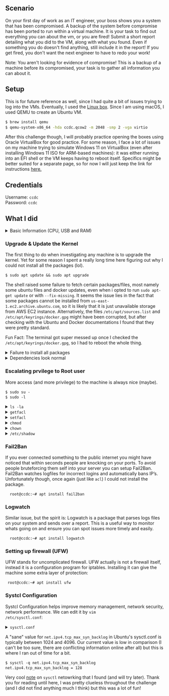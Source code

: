 ## Scenario
On your first day of work as an IT engineer, your boss shows you a system that has been compromised. A backup of the system before compromise has been ported to run within a virtual machine. It is your task to find out everything you can about the vm, or you are fired! Submit a short report detailing what you did to the VM, along with what you found. Even if something you do doesn't find anything, still include it in the report! If you get fired, you don't want the next engineer to have to redo your work!

Note: You aren't looking for evidence of compromise! This is a backup of a machine before its compromised, your task is to gather all information you can about it.

## Setup
This is for future reference as well, since I had quite a bit of issues trying to log into the VMs. Eventually, I used the [Linux box](https://nam10.safelinks.protection.outlook.com/?url=https%3A%2F%2Fdellvostroftw.s3.us-east-1.amazonaws.com%2Fccdc.qcow2&data=05%7C02%7Cchtran%40umass.edu%7Cfb87142bfbf544b3f89308dd20a839b6%7C7bd08b0b33954dc194bbd0b2e56a497f%7C0%7C0%7C638702630047922074%7CUnknown%7CTWFpbGZsb3d8eyJFbXB0eU1hcGkiOnRydWUsIlYiOiIwLjAuMDAwMCIsIlAiOiJXaW4zMiIsIkFOIjoiTWFpbCIsIldUIjoyfQ%3D%3D%7C80000%7C%7C%7C&sdata=O6SuAtNg960XAYJZNvM%2FU4sGsO27QppKV0fMmVlvmMM%3D&reserved=0). Since I am using macOS, I used QEMU to create an Ubuntu VM.
```zsh
$ brew install qemu
$ qemu-system-x86_64 -hda ccdc.qcow2 -m 2048 -smp 2 -vga virtio
```
After this challenge though, I will probably practice opening the boxes using Oracle VirtualBox for good practice. For some reason, I face a lot of issues on my machine trying to simulate Windows 11 on VirtualBox (even after installing Windows 11 ISO for ARM-based machines): it was either running into an EFI shell or the VM keeps having to reboot itself. Specifics might be better suited for a separate page, so for now I will just keep the link for instructions [here.](https://kfocus.org/wf/vbox-w11.html#bkm_setup_w11)

## Credentials 
Username: <code>ccdc</code> <br>
Password: <code>ccdc</code>

## What I did
<details>
  <summary>Basic Information (CPU, USB and RAM)</summary>
  
  > Reference: [Red Hat](https://www.redhat.com/en/blog/linux-system-info-commands)
  ### Release Ver.
  This is a Ubuntu 22.04.4 machine.
  ![ver](./images/ubuntu_ver)
  
  ### Display CPU Information
  ![lscpu](./images/lscpu.png)

  ### Disk Information
  ![lsblk](./images/lsblk_disk.png)

  ### USB
  There is no USB devices on this machine.

  ### PCI
  A summary of all PCI devices
  ![pci](./images/pci_info.png)

  ### RAM Information
  Basic RAM utilization information
  ![free_ram](./images/free_ram.png)

  Use <code>dmidecode</code> for more specific information. <br>
  Memory use:
  ![memory](./images/bios.png)
  
  BIOS Info:
  ![bios](./images/bios2.png)
  
  System Info:
  ![system](./images/system.png)
</details>

 ### Upgrade & Update the Kernel
 The first thing to do when investigating any machine is to upgrade the kernel. Yet for some reason I spent a really long time here figuring out why I could not install all the packages (lol).
```shell
$ sudo apt update && sudo apt upgrade 
```
The shell raised some failure to fetch certain packages/files, most namely some ubuntu files and docker updates, even when i opted to run <code>sudo apt-get update</code> or with <code>--fix-missing</code>. It seems the issue lies in the fact that some packages cannot be installed from <code>us-east-1.ec2.archive.ubuntu.com</code>, so it is likely that it is just unavailable storage from AWS EC2 instance. Alternatively, the files <code>/etc/apt/sources.list</code> and <code>/etc/apt/keyrings/docker.gpg</code> might have been corrupted, but after checking with the Ubuntu and Docker documentations I found that they were pretty standard. 

Fun Fact: The terminal got super messed up once I checked the <code>/etc/apt/keyrings/docker.gpg</code>, so I had to reboot the whole thing.
<details>
  <summary>Failure to install all packages</summary>
  
  ![failed](./images/failed.png)
  
</details>

<details>
  <summary>Dependencies look normal</summary>
  
  * Docker
  ![dep](./images/dep.png)

  * Ubuntu
  ![dep](./images/sources_list.png)

  * Messed up terminal
  ![ohno](./images/messed_up_terminal.png)
</details>

### Escalating prvilege to Root user
More access (and more privilege) to the machine is always nice (maybe). 
```shell
$ sudo su -
$ sudo -l 
```
<details>
  <summary><code>ls -la</code></summary>

  ```shell
  root@ccdc:~# ls -la /etc/passwd
  -rw-r--r-- 1 root root 1937 Mar 12  2024 /etc/passwd 
  ```
  
  This command allows us to view permission of a file. 
  **Permission Groups are defined as follows:**
  1. Owner
  2. Group
  3. All Users
    
  **Permission Types are defined as follows:**
  1. Read = 4
  2. Write = 2
  3. Execute = 1
  4. – (No permissions set) = 0

  So the <code>/etc/passwd</code> file has the following permission:
  1. File Type
  2. Owner (root) has read and write permissions
  3. Group (root) has read permissions
  4. All Users has read permissions
  5. Number represents hard links to the file
  6. Owner
  7. Group

  Other information:
  1. File Size: 1937
  2. Modification Date: Mar 12 2024

</details>

<details>
  <summary><code>getfacl</code></summary>
  Get file access control list (cannot <code>apt install acl</code>, similar reason to not being able to update the machine).
</details>

<details>
  <summary><code>setfacl</code></summary>
  Set file access control list (cannot <code>apt install acl</code>, similar reason to not being able to update the machine).
</details>

<details>
  <summary><code>chmod</code></summary>
  Change file mode bits
</details>

<details>
  <summary><code>chown</code></summary>
  Change file owner and group
</details>

<details>
  <summary><code>/etc/shadow</code></summary>
  
  * The shadow file is one of the most protected files on a Linux system as it contains the encrypted password used by all known users to log on to the system. It stores the user account information along with details on password settings. If the shadow file can be accessed by an unauthorized user, then attackers can attempt to crack the hash to find the clear text password used. If the password is human-created, this method is often successful for an attacker.
  ![shadow](./images/shadow)
  
  * The colon <code>:</code> separated the fields in each <code>passwd</code> file, formatted in this order, from left to right:
  1. Username
  2. Password (typically encrypted in a one-way hash format) such as:
     - $1$ is MD5
     - $2a$ is Blowfish
     - $5$ is SHA-256
     - $6$ is SHA-512
  3. Last password change
  4. Minimum password age
  5. Maximum password age
  6. Warn period
  7. Inactivity period
  8. Expiration date
  9. Unused field

</details>

### Fail2Ban
If you ever connected something to the public internet you might have noticed that within seconds people are knocking on your ports. To avoid people bruteforcing them self into your server you can setup Fail2Ban. Fail2Ban watches logfiles for incorrect logins and automatically bans IP’s. Unfortunately though, once again (just like <code>acl</code>) I could not install the package.
```shell
  root@ccdc:~# apt install fail2ban
  ```

### Logwatch
Similar issue, but the spirit is: Logwatch is a package that parses logs files on your system and sends over a report. This is a useful way to monitor whats going on and ensure you can spot issues more timely and easily.
```shell
  root@ccdc:~# apt install logwatch
  ```

### Setting up firewall (UFW)
UFW stands for uncomplicated firewall. UFW actually is not a firewall itself, instead it is a configuration program for iptables. Installing it can give the machine some extra layer of protection:
 ```shell
  root@ccdc:~# apt install ufw
  ```
### Systcl Configuration
Systcl Configuration helps improve memory management, network security, network performance. We can edit it by <code>vim /etc/sysctl.conf</code>:
<details>
  <summary><code>sysctl.conf</code></summary>
  
```vim
# Do not accept ICMP redirects (prevent MITM attacks)
net.ipv4.conf.all.accept_redirects = 0
net.ipv6.conf.all.accept_redirects = 0
# Do not send ICMP redirects (we are not a router)
net.ipv4.conf.all.send_redirects = 0
# Log Martian Packets
net.ipv4.conf.all.log_martians = 1
# Controls IP packet forwarding
net.ipv4.ip_forward = 0
# Controls source route verification
net.ipv4.conf.default.rp_filter = 1
# Do not accept source routing
net.ipv4.conf.default.accept_source_route = 0
# Controls the System Request debugging functionality of the kernel
kernel.sysrq = 0
# Controls whether core dumps will append the PID to the core filename
# Useful for debugging multi-threaded applications
kernel.core_uses_pid = 1
 # Controls the use of TCP syncookies
net.ipv4.tcp_synack_retries = 2
######## IPv4 networking start ###########
# Send redirects, if router, but this is just server
net.ipv4.conf.all.send_redirects = 0
net.ipv4.conf.default.send_redirects = 0
# Accept packets with SRR option? No
net.ipv4.conf.all.accept_source_route = 0
# Accept Redirects? No, this is not router
net.ipv4.conf.all.accept_redirects = 0
net.ipv4.conf.all.secure_redirects = 0
# Log packets with impossible addresses to kernel log? Yes
net.ipv4.conf.all.log_martians = 1
net.ipv4.conf.default.accept_source_route = 0
net.ipv4.conf.default.accept_redirects = 0
net.ipv4.conf.default.secure_redirects = 0
# Ignore all ICMP ECHO and TIMESTAMP requests sent to it via broadcast/multicast
net.ipv4.icmp_echo_ignore_broadcasts = 1
# Prevent against the common 'syn flood attack'
net.ipv4.tcp_syncookies = 1
# Enable source validation by reversed path, as specified in RFC1812
net.ipv4.conf.all.rp_filter = 1
net.ipv4.conf.default.rp_filter = 1
######## IPv6 networking start ###########
# Number of Router Solicitations to send until assuming no routers are present.
# This is host and not router
net.ipv6.conf.default.router_solicitations = 0
# Accept Router Preference in RA?
net.ipv6.conf.default.accept_ra_rtr_pref = 0
# Learn Prefix Information in Router Advertisement
net.ipv6.conf.default.accept_ra_pinfo = 0
# Setting controls whether the system will accept Hop Limit settings from a router advertisement
net.ipv6.conf.default.accept_ra_defrtr = 0
#router advertisements can cause the system to assign a global unicast address to an interface
net.ipv6.conf.default.autoconf = 0
#how many neighbor solicitations to send out per address?
net.ipv6.conf.default.dad_transmits = 0
# How many global unicast IPv6 addresses can be assigned to each interface?
net.ipv6.conf.default.max_addresses = 1
######## IPv6 networking ends ###########
# Disabled, not used anymore
#Enable ExecShield protection |
#kernel.exec-shield = 1
#kernel.randomize_va_space = 1
# TCP and memory optimization
# increase TCP max buffer size setable using setsockopt()
#net.ipv4.tcp_rmem = 4096 87380 8388608
#net.ipv4.tcp_wmem = 4096 87380 8388608
# increase Linux auto tuning TCP buffer limits
#net.core.rmem_max = 8388608
#net.core.wmem_max = 8388608
#net.core.netdev_max_backlog = 5000
#net.ipv4.tcp_window_scaling = 1
# increase system file descriptor limit
fs.file-max = 65535
#Allow for more PIDs
kernel.pid_max = 65536
#Increase system IP port limits
net.ipv4.ip_local_port_range = 2000 65000
# Disable IPv6 autoconf
#net.ipv6.conf.all.autoconf = 0
#net.ipv6.conf.default.autoconf = 0
#net.ipv6.conf.eth0.autoconf = 0
#net.ipv6.conf.all.accept_ra = 0
#net.ipv6.conf.default.accept_ra = 0
#net.ipv6.conf.eth0.accept_ra = 0

```
</details>

A "sane" value for <code>net.ipv4.tcp_max_syn_backlog</code> in Ubuntu's sysctl.conf is typically between 1024 and 4096. Our current value is low in comparison (I can't be too sure, there are conflicting information online after all) but this is where I ran out of time for a bit.
```shell
$ sysctl -q net.ipv4.tcp_max_syn_backlog
net.ipv4.tcp_max_syn_backlog = 128
```
Very cool [note](https://gist.github.com/magnetikonline/2760f98f6bf654d5ad79) on <code>sysctl</code> netowrking that I found (and will try later). Thank you for reading until here, I was pretty clueless throughout the challenge (and I did not find anything much I think) but this was a lot of fun!
